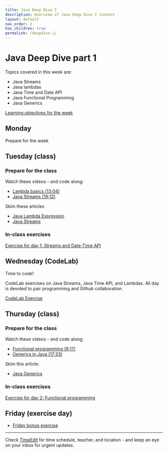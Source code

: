 ```yaml
---
title: Java Deep Dive I
description: Overview of Java Deep Dive I Content
layout: default
nav_order: 2
has_children: true
permalink: /deepdive-1/
---
```


# Java Deep Dive part 1

Topics covered in this week are:

- Java Streams
- Java lambdas
- Java Time and Date API
- Java Functional Programming
- Java Generics

[Learning objectives for the week](./learningobjectives.md)

## Monday

Prepare for the week

## Tuesday (class)

### Prepare for the class

Watch these videos - and code along:

- [Lambda basics (13:04)](https://www.youtube.com/watch?t=1&v=tj5sLSFjVj4&ab_channel=CodingwithJohn)
- [Java Streams (19:12)](https://www.youtube.com/watch?t=1&v=Q93JsQ8vcwY&ab_channel=Amigoscode)

Skim these articles

- [Java Lambda Expression](https://www.javatpoint.com/java-lambda-expressions)
- [Java Streams](https://stackify.com/streams-guide-java-8/)

### In-class exercises

[Exercise for day 1: Streams and Date-Time API](./exercises/day-1.md)

## Wednesday (CodeLab)

Time to code!

CodeLab exercises on Java Streams, Java Time API, and Lambdas. All day is devoted to pair programming and Github collaboration.

[CodeLab Exercise](./exercises/codelab.md)

## Thursday (class)

### Prepare for the class

Watch these videos - and code along:

- [Functional programming (9:17)](https://www.youtube.com/watch?t=1&v=dAPL7MQGjyM&ab_channel=HiteshChoudhary)
- [Generics in Java (17:33)](https://www.youtube.com/watch?t=1&v=K1iu1kXkVoA&ab_channel=CodingwithJohn)

Skim this article:

- [Java Generics](https://www.baeldung.com/java-generics)

### In-class exercises

[Exercise for day 2: Functional programming](./exercises/day-2.md)

## Friday (exercise day)

- [Friday bonus exercise](./exercises/day-3.md)

<hr>

Check [TimeEdit](https://skema.cphbusiness.dk/) for time schedule, teacher, and location - and keep an eye on your inbox for urgent updates.
